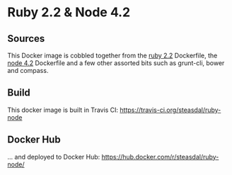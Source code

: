 # Ruby 2.2 & Node 4.2

## Sources
This Docker image is cobbled together from the
[ruby 2.2](https://github.com/docker-library/ruby/blob/0cdec78d89e33750a4b796bd2c748f0d5a1ae654/2.2/Dockerfile) Dockerfile, the
[node 4.2](https://github.com/nodejs/docker-node/blob/9992908b275546d9dc1b6063a4d0b7bc500e8b3b/4.2/Dockerfile) Dockerfile and
a few other assorted bits such as grunt-cli, bower and compass.

## Build
This docker image is built in Travis CI:
<https://travis-ci.org/steasdal/ruby-node>

## Docker Hub
... and deployed to Docker Hub:
<https://hub.docker.com/r/steasdal/ruby-node/>
